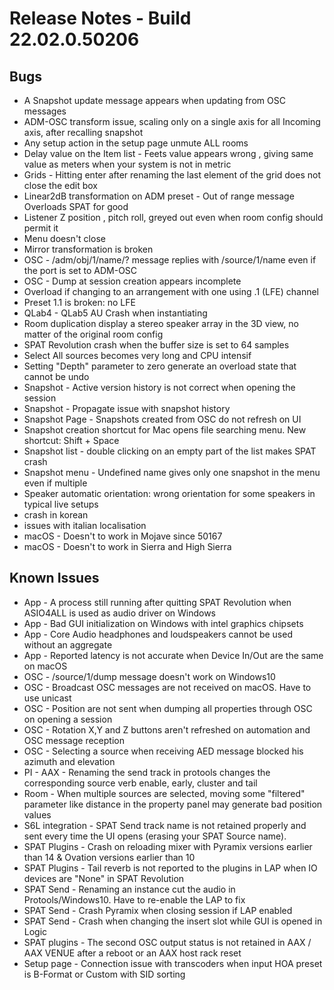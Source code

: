 # Release Notes - Build 22.02.0.50206

## Bugs
- A Snapshot update message appears when updating from OSC messages
- ADM-OSC transform issue, scaling only on a single axis for all Incoming axis, after recalling snapshot
- Any setup action in the setup page unmute ALL rooms
- Delay value on the Item list - Feets value appears wrong , giving same value as meters when your system is not in metric
- Grids - Hitting enter after renaming the last element of the grid does not close the edit box
- Linear2dB transformation on ADM preset - Out of range message Overloads SPAT for good
- Listener Z position , pitch roll, greyed out even when room config should permit it
- Menu doesn't close
- Mirror transformation is broken
- OSC - /adm/obj/1/name/? message replies with /source/1/name even if the port is set to ADM-OSC
- OSC - Dump at session creation appears incomplete
- Overload if changing to an arrangement with one using  .1 (LFE) channel
- Preset 1.1 is broken: no LFE
- QLab4 - QLab5  AU Crash when instantiating 
- Room duplication display a stereo speaker array in the 3D view, no matter of the original room config
- SPAT Revolution crash when the buffer size is set to 64 samples
- Select All sources becomes very long and CPU intensif
- Setting "Depth" parameter to zero generate an overload state that cannot be undo
- Snapshot - Active version history is not correct when opening the session
- Snapshot - Propagate issue with snapshot history
- Snapshot Page - Snapshots  created from OSC do not refresh on UI
- Snapshot creation shortcut for Mac opens file searching menu. New shortcut: Shift + Space
- Snapshot list - double clicking on an empty part of the list makes SPAT crash
- Snapshot menu - Undefined name gives only one snapshot in the menu even if multiple
- Speaker automatic orientation: wrong orientation for some speakers in typical live setups
- crash in korean
- issues with italian localisation 
- macOS - Doesn't to work in Mojave since 50167
- macOS - Doesn't to work in Sierra and High Sierra

## Known Issues
- App - A process still running after quitting SPAT Revolution when ASIO4ALL is used as audio driver on Windows
- App - Bad GUI initialization on Windows with intel graphics chipsets
- App - Core Audio headphones and loudspeakers cannot be used without an aggregate
- App - Reported latency is not accurate when Device In/Out are the same on macOS
- OSC - /source/1/dump message doesn't work on Windows10
- OSC - Broadcast OSC messages are not received on macOS. Have to use unicast
- OSC - Position are not sent when dumping all properties through OSC on opening a session
- OSC - Rotation X,Y and Z buttons aren't refreshed on automation and OSC message reception
- OSC - Selecting a source when receiving AED message blocked his azimuth and elevation
- PI - AAX - Renaming the send track in protools changes the corresponding source verb enable, early, cluster and tail
- Room - When multiple sources are selected, moving some "filtered" parameter like distance in the property panel may generate bad position values
- S6L integration -  SPAT Send track name is not retained properly and sent every time the UI opens (erasing your SPAT Source name).
- SPAT Plugins - Crash on reloading mixer with Pyramix versions earlier than 14 & Ovation versions earlier than 10
- SPAT Plugins - Tail reverb is not reported to the plugins in LAP when IO devices are "None" in SPAT Revolution
- SPAT Send -  Renaming an instance cut the audio in Protools/Windows10. Have to re-enable the LAP to fix
- SPAT Send - Crash Pyramix when closing session if LAP enabled
- SPAT Send - Crash when changing the insert slot while GUI is opened in Logic
- SPAT plugins - The second OSC output status is not retained in AAX / AAX VENUE after a reboot or an AAX host rack reset
- Setup page - Connection issue with transcoders when input HOA preset is B-Format or Custom with SID sorting
